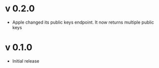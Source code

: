 # v 0.2.0

* Apple changed its public keys endpoint. It now returns multiple public keys

# v 0.1.0

* Initial release
